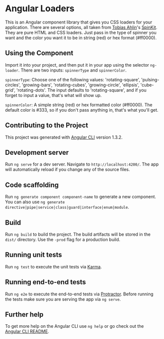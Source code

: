 # Angular Loaders

This is an Angular component library that gives you CSS loaders for your application. There are several options, all taken from [Tobias Ahlin](https://twitter.com/tobiasahlin)'s [SpinKit](http://tobiasahlin.com/spinkit/). They are pure HTML and CSS loaders. Just pass in the type of spinner you want and the color you want it to be in string (red) or hex format (#ff0000).

## Using the Component
Import it into your project, and then put it in your app using the selector `ng-loader`. There are two inputs: `spinnerType` and `spinnerColor`.

`spinnerType`: Choose one of the following values: 'rotating-square', 'pulsing-circles', 'growing-bars', 'rotating-cubes', 'growing-circle', 'ellipsis', 'cube-grid', 'rotating-dots'. The input defaults to 'rotating-square', and if you forget to input a value, that's what will show up.

`spinnerColor`: A simple string (red) or hex formatted color (#ff0000). The default color is #333, so if you don't pass anything in, that's what you'll get.

## Contributing to the Project

This project was generated with [Angular CLI](https://github.com/angular/angular-cli) version 1.3.2.

## Development server

Run `ng serve` for a dev server. Navigate to `http://localhost:4200/`. The app will automatically reload if you change any of the source files.

## Code scaffolding

Run `ng generate component component-name` to generate a new component. You can also use `ng generate directive|pipe|service|class|guard|interface|enum|module`.

## Build

Run `ng build` to build the project. The build artifacts will be stored in the `dist/` directory. Use the `-prod` flag for a production build.

## Running unit tests

Run `ng test` to execute the unit tests via [Karma](https://karma-runner.github.io).

## Running end-to-end tests

Run `ng e2e` to execute the end-to-end tests via [Protractor](http://www.protractortest.org/).
Before running the tests make sure you are serving the app via `ng serve`.

## Further help

To get more help on the Angular CLI use `ng help` or go check out the [Angular CLI README](https://github.com/angular/angular-cli/blob/master/README.md).
